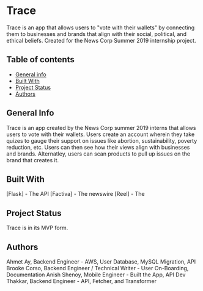 # Trace
Trace is an app that allows users to "vote with their wallets" by connecting them to businesses and brands that align with their social, political, and ethical beliefs. Created for the News Corp Summer 2019 internship project.

## Table of contents
* [General info](#general-info)
* [Built With](#built-with)
* [Project Status](#project-status)
* [Authors](#authors)

## General Info
Trace is an app created by the News Corp summer 2019 interns that allows users to vote with their wallets. Users create an account wherein they take quizes to gauge their support on issues like abortion, sustainability, poverty reduction, etc. Users can then see how their views align with businesses and brands. Alternatley, users can scan products to pull up issues on the brand that creates it. 

## Built With
[Flask] - The API
[Factiva] - The newswire
[Reel] - The 

## Project Status
Trace is in its MVP form.

## Authors
Ahmet Ay, Backend Engineer - AWS, User Database, MySQL Migration, API
Brooke Corso, Backend Engineer / Technical Writer - User On-Boarding, Documentation
Anish Shenoy, Mobile Engineer - Built the App, API
Dev Thakkar, Backend Engineer - API, Fetcher, and Transformer

